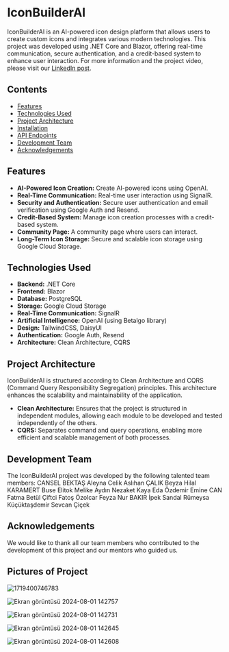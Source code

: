 # IconBuilderAI

IconBuilderAI is an AI-powered icon design platform that allows users to create custom icons and integrates various modern technologies. This project was developed using .NET Core and Blazor, offering real-time communication, secure authentication, and a credit-based system to enhance user interaction.
For more information and the project video, please visit our [LinkedIn post](https://www.linkedin.com/posts/canselbektas_iconbuilderai-futureoficons-googleauth-activity-7214361549266706433-_3H8?utm_source=share&utm_medium=member_desktop).

## Contents
- [Features](#features)
- [Technologies Used](#technologies-used)
- [Project Architecture](#project-architecture)
- [Installation](#installation)
- [API Endpoints](#api-endpoints)
- [Development Team](#development-team)
- [Acknowledgements](#acknowledgements)

## Features
- **AI-Powered Icon Creation:** Create AI-powered icons using OpenAI.
- **Real-Time Communication:** Real-time user interaction using SignalR.
- **Security and Authentication:** Secure user authentication and email verification using Google Auth and Resend.
- **Credit-Based System:** Manage icon creation processes with a credit-based system.
- **Community Page:** A community page where users can interact.
- **Long-Term Icon Storage:** Secure and scalable icon storage using Google Cloud Storage.

## Technologies Used
- **Backend:** .NET Core
- **Frontend:** Blazor
- **Database:** PostgreSQL
- **Storage:** Google Cloud Storage
- **Real-Time Communication:** SignalR
- **Artificial Intelligence:** OpenAI (using Betalgo library)
- **Design:** TailwindCSS, DaisyUI
- **Authentication:** Google Auth, Resend
- **Architecture:** Clean Architecture, CQRS

## Project Architecture
IconBuilderAI is structured according to Clean Architecture and CQRS (Command Query Responsibility Segregation) principles. This architecture enhances the scalability and maintainability of the application.

- **Clean Architecture:** Ensures that the project is structured in independent modules, allowing each module to be developed and tested independently of the others.
- **CQRS:** Separates command and query operations, enabling more efficient and scalable management of both processes.

## Development Team
The IconBuilderAI project was developed by the following talented team members:
CANSEL BEKTAŞ
Aleyna Celik
Aslıhan ÇALIK
Beyza Hilal KARAMERT
Buse Elitok
Melike Aydın
Nezaket Kaya
Eda Özdemir
Emine CAN
Fatma Betül Çiftci
Fatoş Özolcar
Feyza Nur BAKIR
İpek Sandal
Rümeysa Küçüktaşdemir
Sevcan Çiçek

## Acknowledgements
We would like to thank all our team members who contributed to the development of this project and our mentors who guided us.

## Pictures of Project
![1719400746783](https://github.com/user-attachments/assets/756c6347-35f1-4ba6-a9cb-eaf075bcc567)


![Ekran görüntüsü 2024-08-01 142757](https://github.com/user-attachments/assets/7e38e587-98f7-403d-b0b3-136e0990ed41)


![Ekran görüntüsü 2024-08-01 142731](https://github.com/user-attachments/assets/775f29c0-5998-4bce-8753-d0e585f9b3bd)

![Ekran görüntüsü 2024-08-01 142645](https://github.com/user-attachments/assets/ddeb9b87-d8a1-4797-ad59-a223b0314508)

![Ekran görüntüsü 2024-08-01 142608](https://github.com/user-attachments/assets/3e47cc22-a39d-450b-b5d4-890efff5d713)



